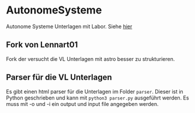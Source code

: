 # AutonomeSysteme
Autonome Systeme Unterlagen mit Labor. Siehe [hier](https://sulzmann.github.io/AutonomeSysteme/)

## Fork von Lennart01
Fork der versucht die VL Unterlagen mit astro besser zu strukturieren.

## Parser für die VL Unterlagen
Es gibt einen html parser für die Unterlagen im Folder `parser`. Dieser ist in Python geschrieben und kann mit `python3 parser.py` ausgeführt werden.
Es muss mit -o und -i ein output und input file angegeben werden.